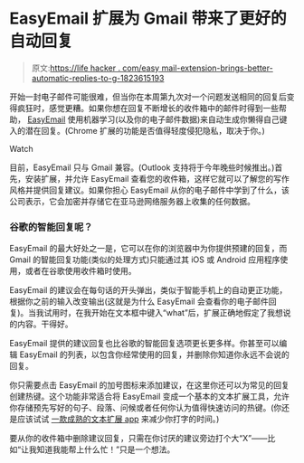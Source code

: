 # EasyEmail 扩展为 Gmail 带来了更好的自动回复

> 原文:[https://life hacker . com/easy mail-extension-brings-better-automatic-replies-to-g-1823615193](https://lifehacker.com/easymail-extension-brings-better-automatic-replies-to-g-1823615193)

开始一封电子邮件可能很难，但当你在本周第九次对一个问题发送相同的回复后变得疯狂时，感觉更糟。如果你想在回复不断增长的收件箱中的邮件时得到一些帮助， [EasyEmail](https://www.easyemail.ai/) 使用机器学习(以及你的电子邮件数据)来自动生成你懒得自己键入的潜在回复。(Chrome 扩展的功能是否值得轻度侵犯隐私，取决于你。)

Watch

目前，EasyEmail 只与 Gmail 兼容。(Outlook 支持将于今年晚些时候推出。)首先，安装扩展，并允许 EasyEmail 查看您的收件箱，这样它就可以了解您的写作风格并提供回复建议。如果你担心 EasyEmail 从你的电子邮件中学到了什么，该公司表示，它会加密并存储它在亚马逊网络服务器上收集的任何数据。

### **谷歌的智能回复呢？**

EasyEmail 的最大好处之一是，它可以在你的浏览器中为你提供预建的回复，而 Gmail 的智能回复功能(类似的处理方式)只能通过其 iOS 或 Android 应用程序使用，或者在谷歌使用收件箱时使用。

EasyEmail 的建议会在每句话的开头弹出，类似于智能手机上的自动更正功能，根据你之前的输入改变输出(这就是为什么 EasyEmail 会查看你的电子邮件回复)。当我试用时，在我开始在文本框中键入“what”后，扩展正确地假定了我想说的内容。干得好。

EasyEmail 提供的建议回复也比谷歌的智能回复选项更长更多样。你甚至可以编辑 EasyEmail 的列表，以包含你经常使用的回复，并删除你知道你永远不会说的回复。

你只需要点击 EasyEmail 的加号图标来添加建议，在这里你还可以为常见的回复创建热键。这个功能非常适合将 EasyEmail 变成一个基本的文本扩展工具，允许你存储预先写好的句子、段落、问候或者任何你认为值得快速访问的热键。(你还是应该试试 [一款成熟的文本扩展 app](https://lifehacker.com/the-best-text-expansion-app-for-windows-5844126) 来减少你打字的时间。)

要从你的收件箱中删除建议回复，只需在你讨厌的建议旁边打个大“X”——比如“让我知道我能帮上什么忙！”只是一个想法。